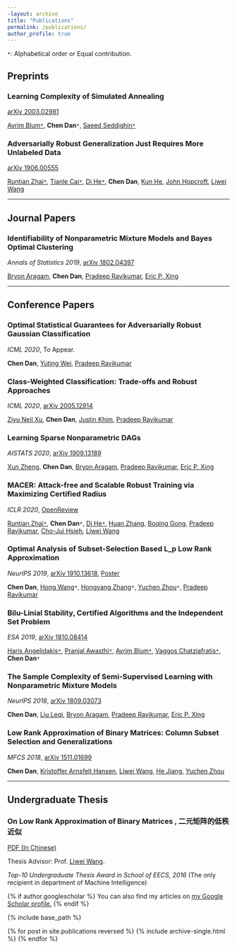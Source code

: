 ```yaml
---
-layout: archive
title: "Publications"
permalink: /publications/
author_profile: true
---
```

`*`: Alphabetical order or Equal contribution.

## Preprints

###  Learning Complexity of Simulated Annealing

[arXiv 2003.02981](https://arxiv.org/abs/2003.02981)

[Avrim Blum`*`](https://ttic.uchicago.edu/~avrim/), **Chen Dan**`*`, [Saeed Seddighin`*`](https://sites.google.com/view/saeedrezaseddighin)


### Adversarially Robust Generalization Just Requires More Unlabeled Data

[arXiv 1906.00555](https://arxiv.org/abs/1906.00555)

[Runtian Zhai`*`](http://www.runtianzhai.com/), [Tianle Cai`*`](http://tianle.website/), [Di He`*`](https://www.microsoft.com/en-us/research/people/dihe/), **Chen Dan**, [Kun He](http://faculty.hust.edu.cn/hekun/en/index.htm), [John Hopcroft](https://www.cs.cornell.edu/jeh/), [Liwei Wang](http://www.liweiwang-pku.com/)

---
## Journal Papers

### Identifiability of Nonparametric Mixture Models and Bayes Optimal Clustering

*Annals of Statistics 2019*, [arXiv 1802.04397](https://arxiv.org/abs/1802.04397)

[Bryon Aragam](https://www.bryonaragam.com/), **Chen Dan**, [Pradeep Ravikumar](https://www.cs.cmu.edu/~pradeepr/), [Eric P. Xing](http://www.cs.cmu.edu/~epxing/)

---

## Conference Papers

###  Optimal Statistical Guarantees for Adversarially Robust Gaussian Classification

*ICML 2020*, To Appear.

**Chen Dan**, [Yuting Wei](http://www.stat.cmu.edu/~ytwei/), [Pradeep Ravikumar](https://www.cs.cmu.edu/~pradeepr/)

###  Class-Weighted Classification: Trade-offs and Robust Approaches

*ICML 2020*, [arXiv 2005.12914](https://arxiv.org/abs/2005.12914)

[Ziyu Neil Xu](https://www.linkedin.com/in/neilzxu/), **Chen Dan**, [Justin Khim](https://justinkhim.com/), [Pradeep Ravikumar](https://www.cs.cmu.edu/~pradeepr/)

### Learning Sparse Nonparametric DAGs

*AISTATS 2020*, [arXiv 1909.13189](http://arxiv.org/abs/1909.13189)

[Xun Zheng](http://www.cs.cmu.edu/~xunzheng/), **Chen Dan**, [Bryon Aragam](https://www.bryonaragam.com/), [Pradeep Ravikumar](https://www.cs.cmu.edu/~pradeepr/), [Eric P. Xing](http://www.cs.cmu.edu/~epxing/)

### MACER: Attack-free and Scalable Robust Training via Maximizing Certified Radius

*ICLR 2020*, [OpenReview](https://openreview.net/forum?id=rJx1Na4Fwr)

[Runtian Zhai`*`](http://www.runtianzhai.com/), **Chen Dan**`*`, [Di He`*`](https://www.microsoft.com/en-us/research/people/dihe/), [Huan Zhang](https://www.huan-zhang.com/), [Boqing Gong](http://boqinggong.info/), [Pradeep Ravikumar](https://www.cs.cmu.edu/~pradeepr/), [Cho-Jui Hsieh](http://web.cs.ucla.edu/~chohsieh/), [Liwei Wang](http://www.liweiwang-pku.com/)

### Optimal Analysis of Subset-Selection Based L_p Low Rank Approximation

*NeurIPS 2019*, [arXiv 1910.13618](https://arxiv.org/abs/1910.13618), [Poster](https://chendancmu.github.io/files/NeurIPS_Lp_poster.pdf)

**Chen Dan**, [Hong Wang](https://sites.google.com/view/hongwang/home)`*`, [Hongyang Zhang](https://www.cs.cmu.edu/~hongyanz/)`*`, [Yuchen Zhou](https://stat.wisc.edu/staff/zhou-yuchen/)`*`, [Pradeep Ravikumar](https://www.cs.cmu.edu/~pradeepr/)

### Bilu-Linial Stability, Certified Algorithms and the Independent Set Problem

*ESA 2019*,  [arXiv 1810.08414](https://arxiv.org/abs/1810.08414)

[Haris Angelidakis`*`](http://n.ethz.ch/~angelidc/), [Pranjal Awasthi`*`](https://www.cs.rutgers.edu/~pa336/), [Avrim Blum`*`](https://ttic.uchicago.edu/~avrim/), [Vaggos Chatziafratis`*`](https://cs.stanford.edu/~vaggos/), **Chen Dan**`*`

### The Sample Complexity of Semi-Supervised Learning with Nonparametric Mixture Models

*NeurIPS 2018*, [arXiv 1809.03073](https://arxiv.org/abs/1809.03073)

**Chen Dan**, [Liu Leqi](https://www.cs.cmu.edu/~leqil/), [Bryon Aragam](https://www.bryonaragam.com/), [Pradeep Ravikumar](https://www.cs.cmu.edu/~pradeepr/), [Eric P. Xing](http://www.cs.cmu.edu/~epxing/)

### Low Rank Approximation of Binary Matrices: Column Subset Selection and Generalizations

*MFCS 2018*, [arXiv 1511.01699](https://arxiv.org/abs/1511.01699)

**Chen Dan**, [Kristoffer Arnsfelt Hansen](http://www.cs.au.dk/~arnsfelt/), [Liwei Wang](http://www.liweiwang-pku.com/), [He Jiang](https://scholar.google.com/citations?user=CnAuFCYAAAAJ&hl=en), [Yuchen Zhou](https://stat.wisc.edu/staff/zhou-yuchen/)

---

## Undergraduate Thesis

### On Low Rank Approximation of Binary Matrices , 二元矩阵的低秩近似

[PDF (In Chinese)](https://chendancmu.github.io/files/pkuthss.pdf)

Thesis Advisor: Prof. [Liwei Wang](http://www.liweiwang-pku.com/).

*Top-10 Undergraduate Thesis Award in School of EECS, 2016*
(The only recipient in department of Machine Intelligence)

{% if author.googlescholar %}
  You can also find my articles on <u><a href="{{author.googlescholar}}">my Google Scholar profile</a>.</u>
{% endif %}

{% include base_path %}

{% for post in site.publications reversed %}
  {% include archive-single.html %}
{% endfor %}

